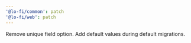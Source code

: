 ```yaml
---
'@lo-fi/common': patch
'@lo-fi/web': patch
---
```


Remove unique field option. Add default values during default migrations.
